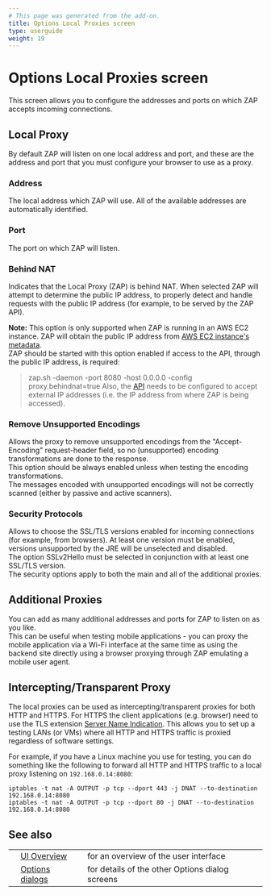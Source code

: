 ```yaml
---
# This page was generated from the add-on.
title: Options Local Proxies screen
type: userguide
weight: 19
---
```


# Options Local Proxies screen

This screen allows you to configure the addresses and ports
on which ZAP accepts incoming connections.  

## Local Proxy

By default ZAP will listen on one local address and port, and these are the address and port that you must configure your browser to use as a proxy.


### Address

The local address which ZAP will use. All of the available addresses are automatically identified.

### Port

The port on which ZAP will listen.

### Behind NAT

Indicates that the Local Proxy (ZAP) is behind NAT. When selected ZAP will attempt to determine the public IP address, to properly detect and handle requests with the public IP address (for example, to be served by the ZAP API).

**Note:** This option is only supported when ZAP is running in an AWS EC2 instance.
ZAP will obtain the public IP address from
[AWS EC2
instance's metadata](https://docs.aws.amazon.com/AWSEC2/latest/UserGuide/using-instance-addressing.html#working-with-ip-addresses).  
ZAP should be started with this option enabled if access to the API, through the public IP address, is required:
> zap.sh -daemon -port 8080 -host 0.0.0.0 -config proxy.behindnat=true
Also, the [API](/docs/desktop/ui/dialogs/options/api/) needs to be configured to accept external IP addresses (i.e. the IP address from where ZAP is being accessed).

### Remove Unsupported Encodings

Allows the proxy to remove unsupported encodings from the "Accept-Encoding" request-header field, so no (unsupported) encoding transformations are done to the response.  
This option should be always enabled unless when testing the encoding transformations.  
The messages encoded with unsupported encodings will not be correctly scanned (either by passive and active scanners).

### Security Protocols

Allows to choose the SSL/TLS versions enabled for incoming connections (for example, from browsers). At least one version must be enabled, versions unsupported by the JRE will be unselected and disabled.   
The option SSLv2Hello must be selected in conjunction with at least one SSL/TLS version.   
The security options apply to both the main and all of the additional proxies.

## Additional Proxies

You can add as many additional addresses and ports for ZAP to listen on as you like.  
This can be useful when testing mobile applications - you can proxy the mobile application via a Wi-Fi interface at the same time as using the backend site directly using a browser proxying through ZAP emulating a mobile user agent.

## Intercepting/Transparent Proxy

The local proxies can be used as intercepting/transparent proxies for both HTTP and HTTPS. For HTTPS the client applications (e.g. browser) need to use the TLS extension [Server Name Indication](https://tools.ietf.org/html/rfc6066#section-3). This allows you to set up a testing LANs (or VMs) where all HTTP and HTTPS traffic is proxied regardless of software settings.

For example, if you have a Linux machine you use for testing, you can do something like the following to forward all HTTP and
HTTPS traffic to a local proxy listening on `192.168.0.14:8080`:

    iptables -t nat -A OUTPUT -p tcp --dport 443 -j DNAT --to-destination 192.168.0.14:8080
    iptables -t nat -A OUTPUT -p tcp --dport 80 -j DNAT --to-destination 192.168.0.14:8080

## See also

|   |                                                      |                                                 |
|---|------------------------------------------------------|-------------------------------------------------|
|   | [UI Overview](/docs/desktop/ui/)                     | for an overview of the user interface           |
|   | [Options dialogs](/docs/desktop/ui/dialogs/options/) | for details of the other Options dialog screens |
